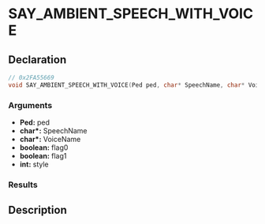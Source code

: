 # SAY_AMBIENT_SPEECH_WITH_VOICE

## Declaration
```cpp
// 0x2FA55669
void SAY_AMBIENT_SPEECH_WITH_VOICE(Ped ped, char* SpeechName, char* VoiceName, boolean flag0, boolean flag1, int style);
```

### Arguments
- **Ped:** ped
- **char\*:** SpeechName
- **char\*:** VoiceName
- **boolean:** flag0
- **boolean:** flag1
- **int:** style

### Results

## Description
